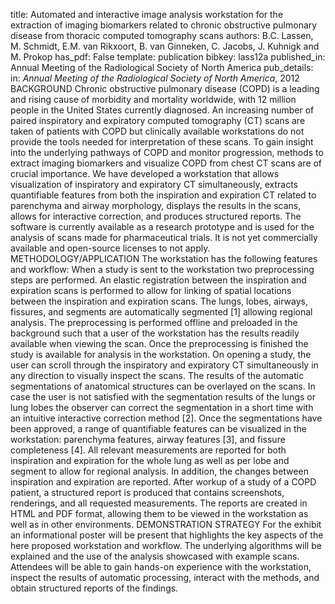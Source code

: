 title: Automated and interactive image analysis workstation for the extraction of imaging biomarkers related to chronic obstructive pulmonary disease from thoracic computed tomography scans
authors: B.C. Lassen, M. Schmidt, E.M. van Rikxoort, B. van Ginneken, C. Jacobs, J. Kuhnigk and M. Prokop
has_pdf: False
template: publication
bibkey: lass12a
published_in: Annual Meeting of the Radiological Society of North America
pub_details: in: <i>Annual Meeting of the Radiological Society of North America</i>, 2012
BACKGROUND Chronic obstructive pulmonary disease (COPD) is a leading and rising cause of morbidity and mortality worldwide, with 12 million people in the United States currently diagnosed. An increasing number of paired inspiratory and expiratory computed tomography (CT) scans are taken of patients with COPD but clinically available workstations do not provide the tools needed for interpretation of these scans. To gain insight into the underlying pathways of COPD and monitor progression, methods to extract imaging biomarkers and visualize COPD from chest CT scans are of crucial importance. We have developed a workstation that allows visualization of inspiratory and expiratory CT simultaneously, extracts quantifiable features from both the inspiration and expiration CT related to parenchyma and airway morphology, displays the results in the scans, allows for interactive correction, and produces structured reports. The software is currently available as a research prototype and is used for the analysis of scans made for pharmaceutical trials. It is not yet commercially available and open-source licenses to not apply. METHODOLOGY/APPLICATION The workstation has the following features and workflow: When a study is sent to the workstation two preprocessing steps are performed. An elastic registration between the inspiration and expiration scans is performed to allow for linking of spatial locations between the inspiration and expiration scans. The lungs, lobes, airways, fissures, and segments are automatically segmented [1] allowing regional analysis. The preprocessing is performed offline and preloaded in the background such that a user of the workstation has the results readily available when viewing the scan. Once the preprocessing is finished the study is available for analysis in the workstation. On opening a study, the user can scroll through the inspiratory and expiratory CT simultaneously in any direction to visually inspect the scans. The results of the automatic segmentations of anatomical structures can be overlayed on the scans. In case the user is not satisfied with the segmentation results of the lungs or lung lobes the observer can correct the segmentation in a short time with an intuitive interactive correction method [2]. Once the segmentations have been approved, a range of quantifiable features can be visualized in the workstation: parenchyma features, airway features [3], and fissure completeness [4]. All relevant measurements are reported for both inspiration and expiration for the whole lung as well as per lobe and segment to allow for regional analysis. In addition, the changes between inspiration and expiration are reported. After workup of a study of a COPD patient, a structured report is produced that contains screenshots, renderings, and all requested measurements. The reports are created in HTML and PDF format, allowing them to be viewed in the workstation as well as in other environments. DEMONSTRATION STRATEGY For the exhibit an informational poster will be present that highlights the key aspects of the here proposed workstation and workflow. The underlying algorithms will be explained and the use of the analysis showcased with example scans. Attendees will be able to gain hands-on experience with the workstation, inspect the results of automatic processing, interact with the methods, and obtain structured reports of the findings.

